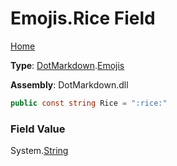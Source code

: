 # Emojis\.Rice Field

[Home](../../../README.md)

**Type**: [DotMarkdown](../../README.md)\.[Emojis](../README.md)

**Assembly**: DotMarkdown\.dll

```csharp
public const string Rice = ":rice:"
```

### Field Value

System\.[String](https://docs.microsoft.com/en-us/dotnet/api/system.string)